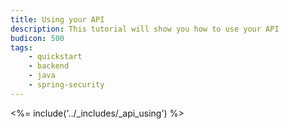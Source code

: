 ```yaml
---
title: Using your API
description: This tutorial will show you how to use your API
budicon: 500
tags:
    - quickstart
    - backend
    - java
    - spring-security
---
```


<%= include('../_includes/_api_using') %>
